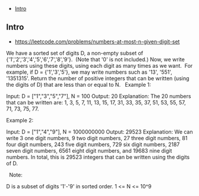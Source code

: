 - [Intro](#intro)

## Intro

- https://leetcode.com/problems/numbers-at-most-n-given-digit-set

We have a sorted set of digits D, a non-empty subset of {'1','2','3','4','5','6','7','8','9'}.  (Note that '0' is not included.)
Now, we write numbers using these digits, using each digit as many times as we want.  For example, if D = {'1','3','5'}, we may write numbers such as '13', '551', '1351315'.
Return the number of positive integers that can be written (using the digits of D) that are less than or equal to N.
 
Example 1:

Input: D = ["1","3","5","7"], N = 100
Output: 20
Explanation: 
The 20 numbers that can be written are:
1, 3, 5, 7, 11, 13, 15, 17, 31, 33, 35, 37, 51, 53, 55, 57, 71, 73, 75, 77.


Example 2:

Input: D = ["1","4","9"], N = 1000000000
Output: 29523
Explanation: 
We can write 3 one digit numbers, 9 two digit numbers, 27 three digit numbers,
81 four digit numbers, 243 five digit numbers, 729 six digit numbers,
2187 seven digit numbers, 6561 eight digit numbers, and 19683 nine digit numbers.
In total, this is 29523 integers that can be written using the digits of D.

 
Note:

D is a subset of digits '1'-'9' in sorted order.
1 <= N <= 10^9

